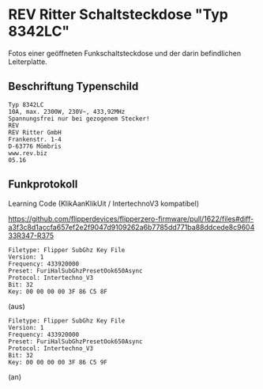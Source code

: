 # REV Ritter Schaltsteckdose "Typ 8342LC"

Fotos einer geöffneten Funkschaltsteckdose und der darin befindlichen Leiterplatte.

## Beschriftung Typenschild

```
Typ 8342LC
10A, max. 2300W, 230V~, 433,92MHz
Spannungsfrei nur bei gezogenem Stecker!
REV
REV Ritter GmbH
Frankenstr. 1-4
D-63776 Mömbris
www.rev.biz
05.16
```

## Funkprotokoll

Learning Code  (KlikAanKlikUit / IntertechnoV3 kompatibel)

https://github.com/flipperdevices/flipperzero-firmware/pull/1622/files#diff-a3f3c8d1accfa657ef2e2f9047d9109262a6b7785dd771ba88ddcede8c960433R347-R375

```
Filetype: Flipper SubGhz Key File
Version: 1
Frequency: 433920000
Preset: FuriHalSubGhzPresetOok650Async
Protocol: Intertechno_V3
Bit: 32
Key: 00 00 00 00 3F 86 C5 8F
```
(aus)

```
Filetype: Flipper SubGhz Key File
Version: 1
Frequency: 433920000
Preset: FuriHalSubGhzPresetOok650Async
Protocol: Intertechno_V3
Bit: 32
Key: 00 00 00 00 3F 86 C5 9F
```
(an)

